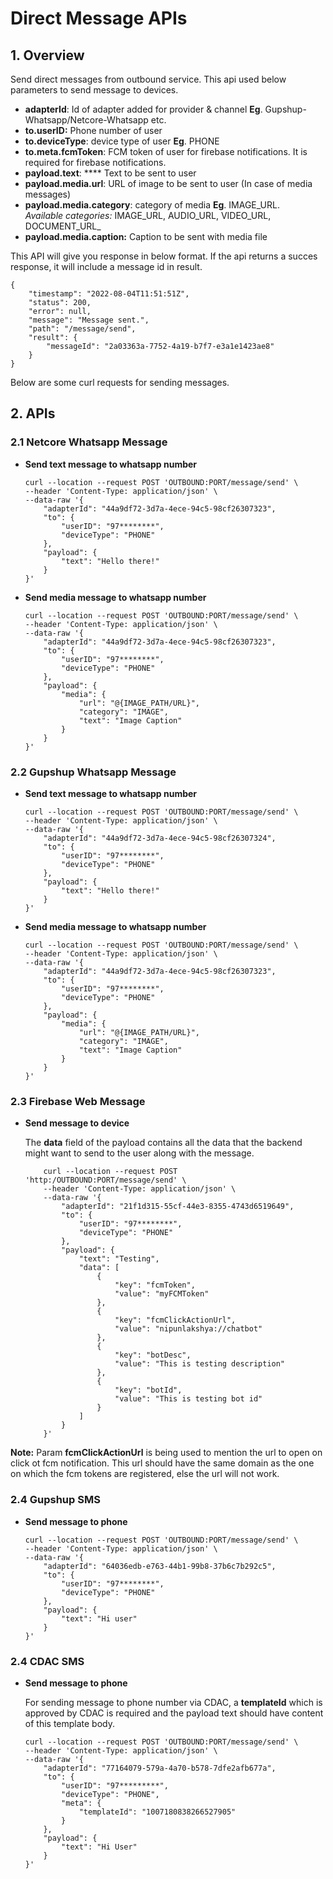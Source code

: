 # Direct Message APIs

## 1. Overview

Send direct messages from outbound service. This api used below parameters to send message to devices.

* **adapterId**: Id of adapter added for provider & channel **Eg**. Gupshup-Whatsapp/Netcore-Whatsapp etc.
* **to.userID:** Phone number of user
* **to.deviceType**: device type of user **Eg**. PHONE
* **to.meta.fcmToken**: FCM token of user for firebase notifications. It is required for firebase notifications.
* **payload.text**: **** Text to be sent to user
* **payload.media.url**: URL of image to be sent to user (In case of media messages)
* **payload.media.category**: category of media **Eg**. IMAGE\_URL. \
  _Available categories:_ IMAGE_URL, AUDIO\_URL, VIDEO\_URL, DOCUMENT\_URL_
* **payload.media.caption:** Caption to be sent with media file

This API will give you response in below format. If the api returns a succes response, it will include a message id in result.

```
{    
    "timestamp": "2022-08-04T11:51:51Z",    
    "status": 200,    
    "error": null,    
    "message": "Message sent.",    
    "path": "/message/send",    
    "result": {        
        "messageId": "2a03363a-7752-4a19-b7f7-e3a1e1423ae8"    
    }
}
```

Below are some curl requests for sending messages.

## 2. APIs

### 2.1 Netcore Whatsapp Message

* **Send text message to whatsapp number**

    ```
    curl --location --request POST 'OUTBOUND:PORT/message/send' \
    --header 'Content-Type: application/json' \
    --data-raw '{
        "adapterId": "44a9df72-3d7a-4ece-94c5-98cf26307323",
        "to": {
            "userID": "97********",
            "deviceType": "PHONE"
        },
        "payload": {
            "text": "Hello there!"
        }
    }'
    ```

* **Send media message  to whatsapp number**

    ```
    curl --location --request POST 'OUTBOUND:PORT/message/send' \
    --header 'Content-Type: application/json' \
    --data-raw '{
        "adapterId": "44a9df72-3d7a-4ece-94c5-98cf26307323",
        "to": {
            "userID": "97********",
            "deviceType": "PHONE"
        },
        "payload": {
            "media": {
                "url": "@{IMAGE_PATH/URL}",
                "category": "IMAGE",
                "text": "Image Caption"
            }
        }
    }'
    ```

### 2.2 Gupshup Whatsapp Message

* **Send text message to whatsapp number**

    ```
    curl --location --request POST 'OUTBOUND:PORT/message/send' \
    --header 'Content-Type: application/json' \
    --data-raw '{
        "adapterId": "44a9df72-3d7a-4ece-94c5-98cf26307324",
        "to": {
            "userID": "97********",
            "deviceType": "PHONE"
        },
        "payload": {
            "text": "Hello there!"
        }
    }'
    ```

* **Send media message to whatsapp number**

    ```
    curl --location --request POST 'OUTBOUND:PORT/message/send' \
    --header 'Content-Type: application/json' \
    --data-raw '{
        "adapterId": "44a9df72-3d7a-4ece-94c5-98cf26307323",
        "to": {
            "userID": "97********",
            "deviceType": "PHONE"
        },
        "payload": {
            "media": {
                "url": "@{IMAGE_PATH/URL}",
                "category": "IMAGE",
                "text": "Image Caption"
            }
        }
    }'
    ```

### 2.3 Firebase Web Message

* **Send message to device**&#x20;

    The **data** field of the payload contains all the data that the backend might want to send to the user along with the message.

    ```
        curl --location --request POST 'http:/OUTBOUND:PORT/message/send' \
        --header 'Content-Type: application/json' \
        --data-raw '{
            "adapterId": "21f1d315-55cf-44e3-8355-4743d6519649",
            "to": {
                "userID": "97********",
                "deviceType": "PHONE"
            },
            "payload": {
                "text": "Testing",
                "data": [
                    {
                        "key": "fcmToken",
                        "value": "myFCMToken"
                    },
                    {
                        "key": "fcmClickActionUrl",
                        "value": "nipunlakshya://chatbot"
                    },
                    {
                        "key": "botDesc",
                        "value": "This is testing description"
                    },
                    {
                        "key": "botId",
                        "value": "This is testing bot id"
                    }
                ]
            }
        }'
    ```

**Note:** Param **fcmClickActionUrl** is being used to mention the url to open on click ot fcm notification. This url should have the same domain as the one on which the fcm tokens are registered, else the url will not work.

### 2.4 Gupshup SMS

* **Send message to phone**

    ```
    curl --location --request POST 'OUTBOUND:PORT/message/send' \
    --header 'Content-Type: application/json' \
    --data-raw '{
        "adapterId": "64036edb-e763-44b1-99b8-37b6c7b292c5",
        "to": {
            "userID": "97********",
            "deviceType": "PHONE"
        },
        "payload": {
            "text": "Hi user"
        }
    }'
    ```

### 2.4 CDAC SMS

* **Send message to phone**

    For sending message to phone number via CDAC, a **templateId** which is approved by CDAC is required and the payload text should have content of this template body.

    ```
    curl --location --request POST 'OUTBOUND:PORT/message/send' \
    --header 'Content-Type: application/json' \
    --data-raw '{
        "adapterId": "77164079-579a-4a70-b578-7dfe2afb677a",
        "to": {
            "userID": "97*********",
            "deviceType": "PHONE",
            "meta": {
                "templateId": "1007180838266527905"
            }
        },
        "payload": {
            "text": "Hi User"
        }
    }'
    ```

